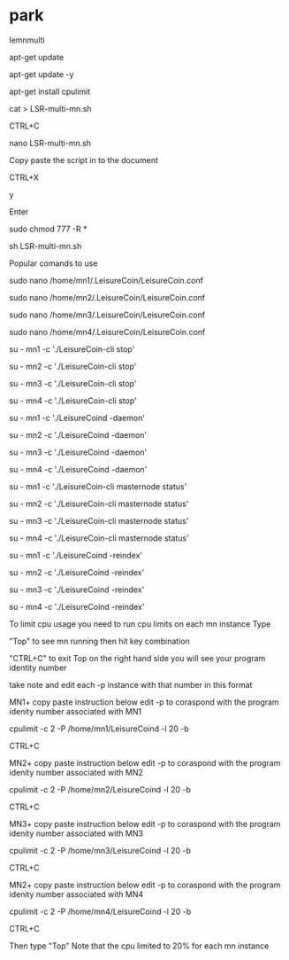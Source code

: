 # park
lemnmulti

apt-get update

apt-get update -y

apt-get install cpulimit

cat > LSR-multi-mn.sh

CTRL+C

nano LSR-multi-mn.sh

Copy paste the script in to the document 

CTRL+X

y

Enter

sudo chmod 777 -R *

sh LSR-multi-mn.sh

Popular comands to use

sudo nano /home/mn1/.LeisureCoin/LeisureCoin.conf

sudo nano /home/mn2/.LeisureCoin/LeisureCoin.conf 

sudo nano /home/mn3/.LeisureCoin/LeisureCoin.conf 

sudo nano /home/mn4/.LeisureCoin/LeisureCoin.conf 

su - mn1 -c './LeisureCoin-cli stop'

su - mn2 -c './LeisureCoin-cli stop' 

su - mn3 -c './LeisureCoin-cli stop'  

su - mn4 -c './LeisureCoin-cli stop'

su - mn1 -c './LeisureCoind -daemon'  

su - mn2 -c './LeisureCoind -daemon'

su - mn3 -c './LeisureCoind -daemon' 

su - mn4 -c './LeisureCoind -daemon'

su - mn1 -c './LeisureCoin-cli masternode status'

su - mn2 -c './LeisureCoin-cli masternode status'

su - mn3 -c './LeisureCoin-cli masternode status'

su - mn4 -c './LeisureCoin-cli masternode status'

su - mn1 -c './LeisureCoind -reindex' 

su - mn2 -c './LeisureCoind -reindex'

su - mn3 -c './LeisureCoind -reindex'

su - mn4 -c './LeisureCoind -reindex'


To limit cpu usage you need to run cpu limits on each mn instance Type

"Top" to see mn running then hit key combination 

"CTRL+C" to exit Top on the right hand side you will see your program identity number 

take note and edit each -p instance with that number in this format

MN1+ copy paste instruction below edit -p to coraspond with the program idenity number associated with MN1

cpulimit -c 2 -P /home/mn1/LeisureCoind -l 20 -b

CTRL+C

MN2+ copy paste instruction below edit -p to coraspond with the program idenity number associated with MN2

cpulimit -c 2 -P /home/mn2/LeisureCoind -l 20 -b


CTRL+C

MN3+ copy paste instruction below edit -p to coraspond with the program idenity number associated with MN3

cpulimit -c 2 -P /home/mn3/LeisureCoind -l 20 -b

CTRL+C

MN2+ copy paste instruction below edit -p to coraspond with the program idenity number associated with MN4

cpulimit -c 2 -P /home/mn4/LeisureCoind -l 20 -b

CTRL+C

Then type "Top" Note that the cpu limited to 20% for each mn instance  
